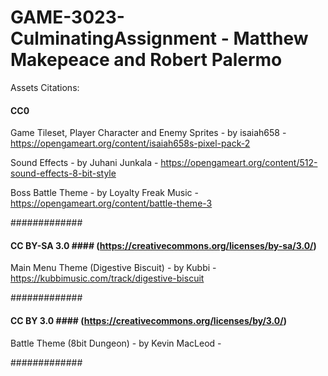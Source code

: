 # GAME-3023-CulminatingAssignment - Matthew Makepeace and Robert Palermo


Assets Citations:


#### CC0 ####

Game Tileset, Player Character and Enemy Sprites - by isaiah658 - https://opengameart.org/content/isaiah658s-pixel-pack-2

Sound Effects - by Juhani Junkala - https://opengameart.org/content/512-sound-effects-8-bit-style

Boss Battle Theme - by Loyalty Freak Music - https://opengameart.org/content/battle-theme-3

#############


#### CC BY-SA 3.0 #### (https://creativecommons.org/licenses/by-sa/3.0/)

Main Menu Theme (Digestive Biscuit) - by Kubbi - https://kubbimusic.com/track/digestive-biscuit

#############


#### CC BY 3.0 #### (https://creativecommons.org/licenses/by/3.0/)

Battle Theme (8bit Dungeon) - by Kevin MacLeod - 

#############
